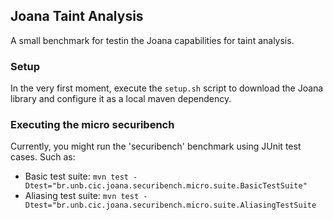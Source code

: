 ## Joana Taint Analysis

A small benchmark for testin the Joana capabilities for taint analysis.

### Setup

In the very first moment, execute the `setup.sh` script to download the Joana 
library and configure it as a local maven dependency. 

### Executing the micro securibench

Currently, you might run the 'securibench' benchmark using JUnit test cases. Such as:

   * Basic test suite: `mvn test -Dtest="br.unb.cic.joana.securibench.micro.suite.BasicTestSuite"`
   * Aliasing test suite: `mvn test -Dtest="br.unb.cic.joana.securibench.micro.suite.AliasingTestSuite`
   

